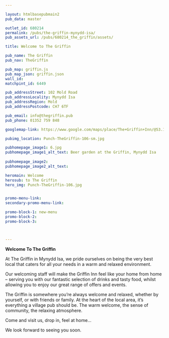 ```yaml
---

layout: htmlbasepubmain2
pub_data: master

outlet_id: 680214
permalink: /pubs/the-griffin-mynydd-isa/
pub_assets_url: /pubs/680214_the_griffin/assets/

title: Welcome to The Griffin

pub_name: The Griffin
pub_nav: TheGriffin

pub_map: griffin.js
pub_map_json: griffin.json
wall_id:
matchpint_id: 6449

pub_addressStreet: 102 Mold Road
pub_addressLocality: Mynydd Isa
pub_addressRegion: Mold
pub_addressPostcode: CH7 6TF

pub_email: info@thegriffin.pub
pub_phone: 01352 759 848

googlemap-link: https://www.google.com/maps/place/The+Griffin+Inn/@53.1660548,-3.1143288,17z/data=!4m13!1m7!3m6!1s0x487acfc4cee85661:0x873f66a51a4c02cf!2sThe+Griffin+Inn!3b1!8m2!3d53.1660548!4d-3.1121401!3m4!1s0x487acfc4cee85661:0x873f66a51a4c02cf!8m2!3d53.1660548!4d-3.1121401

pubimg_location: Punch-TheGriffin-106-sm.jpg

pubhomepage_image1: 6.jpg
pubhomepage_image1_alt_text: Beer garden at the Griffin, Mynydd Isa
 
pubhomepage_image2:
pubhomepage_image2_alt_text: 

heromain: Welcome
herosub: to The Griffin
hero_img: Punch-TheGriffin-106.jpg


promo-menu-link:
secondary-promo-menu-link:

promo-block-1: new-menu
promo-block-2:
promo-block-3: 



---
```



**Welcome To The Griffin**

At The Griffin in Mynydd Isa, we pride ourselves on being the very best local that caters for all your needs in a warm and relaxed environment.

Our welcoming staff will make the Griffin Inn feel like your home from home – serving you with our fantastic selection of drinks and tasty food, whilst allowing you to enjoy our great range of offers and events.

The Griffin is somewhere you’re always welcome and relaxed, whether by yourself, or with friends or family. At the heart of the local area, it’s everything a village pub should be. The warm welcome, the sense of community, the relaxing atmosphere. 

Come and visit us, drop in, feel at home… 

We look forward to seeing you soon.
